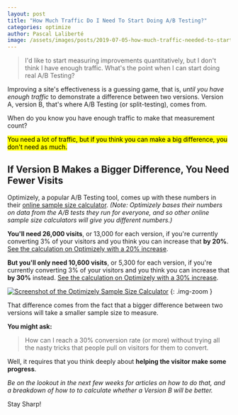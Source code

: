 ```yaml
---
layout: post
title: "How Much Traffic Do I Need To Start Doing A/B Testing?"
categories: optimize
author: Pascal Laliberté
image: /assets/images/posts/2019-07-05-how-much-traffic-needed-to-start-ab-testing.jpg
---
```


> I'd like to start measuring improvements quantitatively, but I don't think I have enough traffic. What's the point when I can start doing real A/B Testing?

Improving a site's effectiveness is a guessing game, that is, _until you have enough traffic_ to demonstrate a difference between two versions. Version A, version B, that's where A/B Testing (or split-testing), comes from.

When do you know you have enough traffic to make that measurement count?

<mark>You need a lot of traffic, but if you think you can make a big difference, you don't need as much.</mark>

## If Version B Makes a Bigger Difference, You Need Fewer Visits

Optimizely, a popular A/B Testing tool, comes up with these numbers in their [online sample size calculator][calculator]. _(Note: Optimizely bases their numbers on data from the A/B tests they run for everyone, and so other online sample size calculators will give you different numbers.)_

[calculator]: https://www.optimizely.com/sample-size-calculator/

**You'll need 26,000 visits**, or 13,000 for each version, if you're currently converting 3% of your visitors and you think you can increase that **by 20%**. [See the calculation on Optimizely with a 20% increase](https://www.optimizely.com/sample-size-calculator/?conversion=3&effect=20&significance=95).

**But you'll only need 10,600 visits**, or 5,300 for each version, if you're currently converting 3% of your visitors and you think you can increase that **by 30%** instead.  [See the calculation on Optimizely with a 30% increase](https://www.optimizely.com/sample-size-calculator/?conversion=3&effect=30&significance=95).

[![Screenshot of the Optimizely Sample Size Calculator](/assets/images/posts/2019-07-05-how-much-traffic-needed-to-start-ab-testing-01.jpg)](https://www.optimizely.com/sample-size-calculator/?conversion=3&effect=30&significance=95)
{: .img-zoom }

That difference comes from the fact that a bigger difference between two versions will take a smaller sample size to measure.

**You might ask:**

> How can I reach a 30% conversion rate (or more) without trying all the nasty tricks that people pull on visitors for them to convert.

Well, it requires that you think deeply about **helping the visitor make some progress**.

_Be on the lookout in the next few weeks for articles on how to do that, and a breakdown of how to to calculate whether a Version B will be better._

Stay Sharp!
